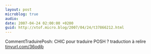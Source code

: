 ```yaml
---
layout: post
microblog: true
audio: 
date: 2007-04-24 02:00:00 +0200
guid: http://xtof.micro.blog/2007/04/24/t37866212.html
---
```

CommentTraduirePosh: CHIC pour traduire POSH ? traduction à relire [tinyurl.com/36odjb](http://tinyurl.com/36odjb)
